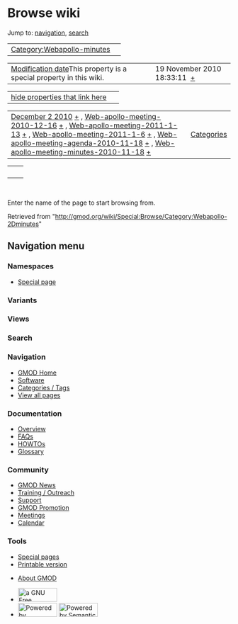 <div id="mw-page-base" class="noprint">

</div>

<div id="mw-head-base" class="noprint">

</div>

<div id="content" class="mw-body" role="main">

<span id="top"></span>

<div id="mw-js-message" style="display:none;">

</div>



# <span dir="auto">Browse wiki</span>

<div id="bodyContent">

<div id="contentSub">

</div>

<div id="jump-to-nav" class="mw-jump">

Jump to: [navigation](#mw-navigation), [search](#p-search)

</div>

<div id="mw-content-text">

|  |  |
|----|----|
| [Category:Webapollo-minutes](/wiki/Category:Webapollo-minutes "Category:Webapollo-minutes") |  |

|  |  |
|----|----|
| <span class="smw-highlighter" data-type="1" state="inline" data-title="Property"><span class="smwbuiltin">[Modification date](/wiki/Property:Modification_date "Property:Modification date")</span><span class="smwttcontent">This property is a special property in this wiki.</span></span> | <span class="smwb-value">19 November 2010 18:33:11  <span class="smwsearch">[+](/wiki/Special:SearchByProperty/Modification-20date/19-20November-202010-2018:33:11 "Special:SearchByProperty/Modification-20date/19-20November-202010-2018:33:11")</span></span> |

<span id="smw_browse_incoming"></span>

|  |  |
|----|----|
| [hide properties that link here](/mediawiki/index.php?title=Special:Browse&offset=0&dir=out&article=Category%3AWebapollo-minutes)  |  |

|  |  |
|----|----|
| <span class="smwb-ivalue">[December 2 2010](/wiki/December_2_2010 "December 2 2010") <span class="smwbrowse">[+](/wiki/Special:Browse/December-202-202010 "Special:Browse/December-202-202010")</span></span> , <span class="smwb-ivalue">[Web-apollo-meeting-2010-12-16](/wiki/Web-apollo-meeting-2010-12-16 "Web-apollo-meeting-2010-12-16") <span class="smwbrowse">[+](/wiki/Special:Browse/Web-2Dapollo-2Dmeeting-2D2010-2D12-2D16 "Special:Browse/Web-2Dapollo-2Dmeeting-2D2010-2D12-2D16")</span></span> , <span class="smwb-ivalue">[Web-apollo-meeting-2011-1-13](/wiki/Web-apollo-meeting-2011-1-13 "Web-apollo-meeting-2011-1-13") <span class="smwbrowse">[+](/wiki/Special:Browse/Web-2Dapollo-2Dmeeting-2D2011-2D1-2D13 "Special:Browse/Web-2Dapollo-2Dmeeting-2D2011-2D1-2D13")</span></span> , <span class="smwb-ivalue">[Web-apollo-meeting-2011-1-6](/wiki/Web-apollo-meeting-2011-1-6 "Web-apollo-meeting-2011-1-6") <span class="smwbrowse">[+](/wiki/Special:Browse/Web-2Dapollo-2Dmeeting-2D2011-2D1-2D6 "Special:Browse/Web-2Dapollo-2Dmeeting-2D2011-2D1-2D6")</span></span> , <span class="smwb-ivalue">[Web-apollo-meeting-agenda-2010-11-18](/wiki/Web-apollo-meeting-agenda-2010-11-18 "Web-apollo-meeting-agenda-2010-11-18") <span class="smwbrowse">[+](/wiki/Special:Browse/Web-2Dapollo-2Dmeeting-2Dagenda-2D2010-2D11-2D18 "Special:Browse/Web-2Dapollo-2Dmeeting-2Dagenda-2D2010-2D11-2D18")</span></span> , <span class="smwb-ivalue">[Web-apollo-meeting-minutes-2010-11-18](/wiki/Web-apollo-meeting-minutes-2010-11-18 "Web-apollo-meeting-minutes-2010-11-18") <span class="smwbrowse">[+](/wiki/Special:Browse/Web-2Dapollo-2Dmeeting-2Dminutes-2D2010-2D11-2D18 "Special:Browse/Web-2Dapollo-2Dmeeting-2Dminutes-2D2010-2D11-2D18")</span></span> | [Categories](/wiki/Special:Categories "Special:Categories") |

|     |     |
|-----|-----|
|     |     |

 

Enter the name of the page to start browsing from.  

</div>

<div class="printfooter">

Retrieved from
"<http://gmod.org/wiki/Special:Browse/Category:Webapollo-2Dminutes>"

</div>

<div id="catlinks" class="catlinks catlinks-allhidden">

</div>

<div class="visualClear">

</div>

</div>

</div>

<div id="mw-navigation">

## Navigation menu

<div id="mw-head">



<div id="left-navigation">

<div id="p-namespaces" class="vectorTabs" role="navigation"
aria-labelledby="p-namespaces-label">

### Namespaces

- <span id="ca-nstab-special">[Special
  page](/wiki/Special:Browse/Category:Webapollo-2Dminutes "This is a special page, you cannot edit the page itself")</span>

</div>

<div id="p-variants" class="vectorMenu emptyPortlet" role="navigation"
aria-labelledby="p-variants-label">

### 

### Variants[](#)

<div class="menu">

</div>

</div>

</div>

<div id="right-navigation">

<div id="p-views" class="vectorTabs emptyPortlet" role="navigation"
aria-labelledby="p-views-label">

### Views

</div>



</div>

<div id="p-search" role="search">

### Search

<div id="simpleSearch">

</div>

</div>

</div>

</div>

<div id="mw-panel">

<div id="p-logo" role="banner">

<a href="/wiki/Main_Page"
style="background-image: url(http://gmod.org/images/GMOD-cogs.png);"
title="Visit the main page"></a>

</div>

<div id="p-Navigation" class="portal" role="navigation"
aria-labelledby="p-Navigation-label">

### Navigation

<div class="body">

- <span id="n-GMOD-Home">[GMOD Home](/wiki/Main_Page)</span>
- <span id="n-Software">[Software](/wiki/GMOD_Components)</span>
- <span id="n-Categories-.2F-Tags">[Categories /
  Tags](/wiki/Categories)</span>
- <span id="n-View-all-pages">[View all
  pages](/wiki/Special:AllPages)</span>

</div>

</div>

<div id="p-Documentation" class="portal" role="navigation"
aria-labelledby="p-Documentation-label">

### Documentation

<div class="body">

- <span id="n-Overview">[Overview](/wiki/Overview)</span>
- <span id="n-FAQs">[FAQs](/wiki/Category:FAQ)</span>
- <span id="n-HOWTOs">[HOWTOs](/wiki/Category:HOWTO)</span>
- <span id="n-Glossary">[Glossary](/wiki/Glossary)</span>

</div>

</div>

<div id="p-Community" class="portal" role="navigation"
aria-labelledby="p-Community-label">

### Community

<div class="body">

- <span id="n-GMOD-News">[GMOD News](/wiki/GMOD_News)</span>
- <span id="n-Training-.2F-Outreach">[Training /
  Outreach](/wiki/Training_and_Outreach)</span>
- <span id="n-Support">[Support](/wiki/Support)</span>
- <span id="n-GMOD-Promotion">[GMOD
  Promotion](/wiki/GMOD_Promotion)</span>
- <span id="n-Meetings">[Meetings](/wiki/Meetings)</span>
- <span id="n-Calendar">[Calendar](/wiki/Calendar)</span>

</div>

</div>

<div id="p-tb" class="portal" role="navigation"
aria-labelledby="p-tb-label">

### Tools

<div class="body">

- <span id="t-specialpages"><a href="/wiki/Special:SpecialPages" accesskey="q"
  title="A list of all special pages [q]">Special pages</a></span>
- <span id="t-print"><a
  href="/mediawiki/index.php?title=Special:Browse/Category:Webapollo-2Dminutes&amp;printable=yes"
  rel="alternate" accesskey="p"
  title="Printable version of this page [p]">Printable version</a></span>

</div>

</div>

</div>

</div>

<div id="footer" role="contentinfo">

- <span id="footer-places-about">[About
  GMOD](/wiki/GMOD:About "GMOD:About")</span>

<!-- -->

- <span id="footer-copyrightico">[<img src="http://www.gnu.org/graphics/gfdl-logo-small.png" width="88"
  height="31" alt="a GNU Free Documentation License" />](http://www.gnu.org/licenses/fdl-1.3.html)</span>
- <span id="footer-poweredbyico">[<img src="/mediawiki/skins/common/images/poweredby_mediawiki_88x31.png"
  width="88" height="31" alt="Powered by MediaWiki" />](//www.mediawiki.org/)
  [<img
  src="/mediawiki/extensions/SemanticMediaWiki/includes/../resources/images/smw_button.png"
  width="88" height="31" alt="Powered by Semantic MediaWiki" />](https://www.semantic-mediawiki.org/wiki/Semantic_MediaWiki)</span>

<div style="clear:both">

</div>

</div>
